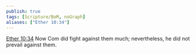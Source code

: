 ```yaml
---
publish: true
tags: [Scripture/BoM, noGraph]
aliases: ["Ether 10:34"]
---
```

[Ether 10:34](https://churchofjesuschrist.org/study/scriptures/bofm/ether/10?lang=eng&id=p34#p34) Now Com did fight against them much; nevertheless, he did not prevail against them.




